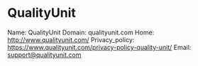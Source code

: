 
# QualityUnit

Name: QualityUnit
Domain: qualityunit.com
Home: http://www.qualityunit.com/
Privacy_policy: https://www.qualityunit.com/privacy-policy-quality-unit/
Email: support@qualityunit.com
